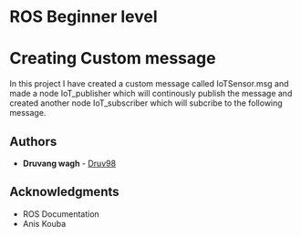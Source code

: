 # ROS Beginner level
# Creating Custom message

In this project I have created a custom message called IoTSensor.msg and made a node IoT_publisher which will continously publish the message and created another node IoT_subscriber which will subcribe to the following message.

## Authors

* **Druvang wagh** - [Druv98](https://github.com/Druv98)

## Acknowledgments

* ROS Documentation
* Anis Kouba

